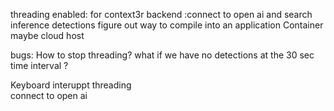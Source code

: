 threading enabled:
for context3r backend :connect to open ai and search inference detections 
figure out way to compile into an application
Container maybe
cloud host



bugs:
How to stop threading?
what if we have no detections at the 30 sec time interval ?


Keyboard interuppt threading\
connect to open ai